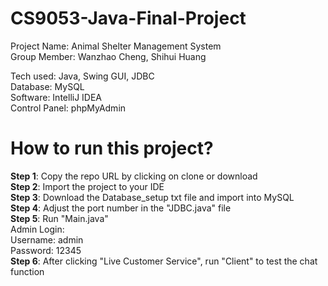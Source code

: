 # CS9053-Java-Final-Project  

Project Name: Animal Shelter Management System    
Group Member: Wanzhao Cheng, Shihui Huang    

Tech used: Java, Swing GUI, JDBC    
Database: MySQL     
Software: IntelliJ IDEA   
Control Panel: phpMyAdmin    

# How to run this project?  
**Step 1**: Copy the repo URL by clicking on clone or download  \
**Step 2**: Import the project to your IDE  \
**Step 3**: Download the Database_setup txt file and import into MySQL  \
**Step 4**: Adjust the port number in the "JDBC.java" file  \
**Step 5**: Run "Main.java"  \
    Admin Login:  \
    Username: admin  \
    Password: 12345  \
**Step 6**: After clicking "Live Customer Service", run "Client" to test the chat function      
